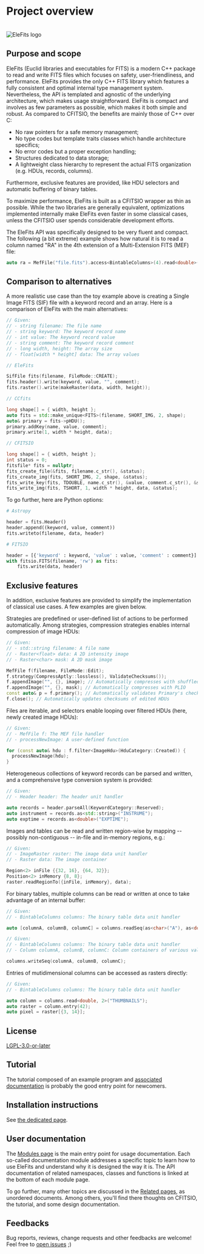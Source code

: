 # Project overview

<br/>![EleFits logo](doc/diagrams/out/elefits_square.svg)

## Purpose and scope

EleFits (Euclid libraries and executables for FITS) is a modern C++ package to read and write FITS files which focuses on safety, user-friendliness, and performance.
EleFits provides the only C++ FITS library which features a fully consistent and optimal internal type management system.
Nevertheless, the API is templated and agnostic of the underlying architecture, which makes usage straightforward.
EleFits is compact and involves as few parameters as possible, which makes it both simple and robust.
As compared to CFITSIO, the benefits are mainly those of C++ over C:

* No raw pointers for a safe memory management;
* No type codes but template traits classes which handle architecture specifics;
* No error codes but a proper exception handling;
* Structures dedicated to data storage;
* A lightweight class hierarchy to represent the actual FITS organization (e.g. HDUs, records, columns).

Furthermore, exclusive features are provided, like HDU selectors and automatic buffering of binary tables.

To maximize performance, EleFits is built as a CFITSIO wrapper as thin as possible.
While the two libraries are generally equivalent, optimizations implemented internally make EleFits even faster in some classical cases, unless the CFITSIO user spends considerable development efforts.

The EleFits API was specifically designed to be very fluent and compact.
The following (a bit extreme) example shows how natural it is
to read a column named "RA" in the 4th extension of a Multi-Extension FITS (MEF) file:

```cpp
auto ra = MefFile("file.fits").access<BintableColumns>(4).read<double>("RA");
```

## Comparison to alternatives

A more realistic use case than the toy example above is creating a Single Image FITS (SIF) file with a keyword record and an array.
Here is a comparison of EleFits with the main alternatives:

```cpp
// Given:
// - string filename: The file name
// - string keyword: The keyword record name
// - int value: The keyword record value
// - string comment: The keyword record comment
// - long width, height: The array size
// - float[width * height] data: The array values

// EleFits

SifFile fits(filename, FileMode::CREATE);
fits.header().write(keyword, value, "", comment);
fits.raster().write(makeRaster(data, width, height));

// CCfits

long shape[] = { width, height };
auto fits = std::make_unique<FITS>(filename, SHORT_IMG, 2, shape);
auto& primary = fits->pHDU();
primary.addKey(name, value, comment);
primary.write(1, width * height, data);

// CFITSIO

long shape[] = { width, height };
int status = 0;
fitsfile* fits = nullptr;
fits_create_file(&fits, filename.c_str(), &status);
fits_create_img(fits, SHORT_IMG, 2, shape, &status);
fits_write_key(fits, TDOUBLE, name.c_str(), &value, comment.c_str(), &status);
fits_write_img(fits, TSHORT, 1, width * height, data, &status);
```

To go further, here are Python options:

```py
# Astropy

header = fits.Header()
header.append((keyword, value, comment))
fits.writeto(filename, data, header)

# FITSIO

header = [{'keyword' : keyword, 'value' : value, 'comment' : comment}]
with fitsio.FITS(filename, 'rw') as fits:
    fits.write(data, header)
```

## Exclusive features

In addition, exclusive features are provided to simplify the implementation of classical use cases.
A few examples are given below.

Strategies are predefined or user-defined list of actions to be performed automatically.
Among strategies, compression strategies enables internal compression of image HDUs:

```cpp
// Given:
// - std::string filename: A file name
// - Raster<float> data: A 2D intensity image
// - Raster<char> mask: A 2D mask image

MefFile f(filename, FileMode::Edit);
f.strategy(CompressAptly::lossless(), ValidateChecksums());
f.appendImage("", {}, image); // Automatically compresses with shuffled GZIP
f.appendImage("", {}, mask); // Automatically compresses with PLIO
const auto& p = f.primary(); // Automatically validates Primary's checksums, if any
f.close(); // Automatically updates checksums of edited HDUs
```

Files are iterable, and selectors enable looping over filtered HDUs
(here, newly created image HDUs):

```cpp
// Given:
// - MefFile f: The MEF file handler
// - processNewImage: A user-defined function

for (const auto& hdu : f.filter<ImageHdu>(HduCategory::Created)) {
  processNewImage(hdu);
}
```

Heterogeneous collections of keyword records can be parsed and written,
and a comprehensive type conversion system is provided:

```cpp
// Given:
// - Header header: The header unit handler

auto records = header.parseAll(KeywordCategory::Reserved);
auto instrument = records.as<std::string>("INSTRUME");
auto exptime = records.as<double>("EXPTIME");
```

Images and tables can be read and written region-wise
by mapping -- possibly non-contiguous -- in-file and in-memory regions, e.g.:

```cpp
// Given:
// - ImageRaster raster: The image data unit handler
// - Raster data: The image container

Region<2> inFile {{32, 16}, {64, 32}};
Position<2> inMemory {8, 8};
raster.readRegionTo({inFile, inMemory}, data);
```

For binary tables, multiple columns can be read or written at once
to take advantage of an internal buffer:

```cpp
// Given:
// - BintableColumns columns: The binary table data unit handler

auto [columnA, columnB, columnC] = columns.readSeq(as<char>("A"), as<double>("B"), as<std::complex<float>>("C"));
```

```cpp
// Given:
// - BintableColumns columns: The binary table data unit handler
// - Column columnA, columnB, columnC: Column containers of various value types

columns.writeSeq(columnA, columnB, columnC);
```

Entries of mutidimensional columns can be accessed as rasters directly:

```cpp
// Given:
// - BintableColumns columns: The binary table data unit handler

auto column = columns.read<double, 2>("THUMBNAILS");
auto raster = column.entry(42);
auto pixel = raster[{3, 14}];
```

## License

[LGPL-3.0-or-later](LICENSE.md)

## Tutorial

The tutorial composed of an example program and [associated documentation](https://cnes.github.io/EleFits/5.0.0/tuto.html) is probably the good entry point for newcomers.

## Installation instructions

See [the dedicated page](INSTALL.md).

## User documentation

The [Modules page](https://cnes.github.io/EleFits/5.0.0/modules.html) is the main entry point for usage documentation.
Each so-called documentation module addresses a specific topic to learn how to use EleFits and understand why it is designed the way it is.
The API documentation of related namespaces, classes and functions is linked at the bottom of each module page.

To go further, many other topics are discussed in the [Related pages](https://cnes.github.io/EleFits/5.0.0/pages.html), as unordered documents.
Among others, you'll find there thoughts on CFITSIO, the tutorial, and some design documentation. 

## Feedbacks

Bug reports, reviews, change requests and other feedbacks are welcome!
Feel free to [open issues](https://github.com/CNES/EleFits/issues/new/choose) ;)
